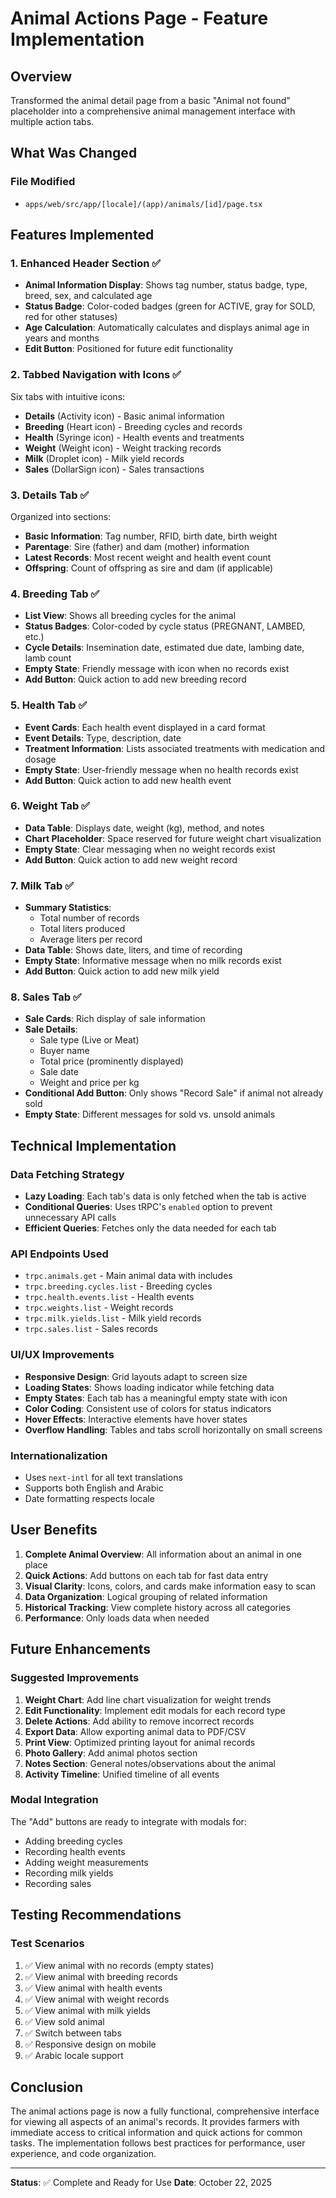 # Animal Actions Page - Feature Implementation

## Overview
Transformed the animal detail page from a basic "Animal not found" placeholder into a comprehensive animal management interface with multiple action tabs.

## What Was Changed

### File Modified
- `apps/web/src/app/[locale]/(app)/animals/[id]/page.tsx`

## Features Implemented

### 1. Enhanced Header Section ✅
- **Animal Information Display**: Shows tag number, status badge, type, breed, sex, and calculated age
- **Status Badge**: Color-coded badges (green for ACTIVE, gray for SOLD, red for other statuses)
- **Age Calculation**: Automatically calculates and displays animal age in years and months
- **Edit Button**: Positioned for future edit functionality

### 2. Tabbed Navigation with Icons ✅
Six tabs with intuitive icons:
- **Details** (Activity icon) - Basic animal information
- **Breeding** (Heart icon) - Breeding cycles and records
- **Health** (Syringe icon) - Health events and treatments
- **Weight** (Weight icon) - Weight tracking records
- **Milk** (Droplet icon) - Milk yield records
- **Sales** (DollarSign icon) - Sales transactions

### 3. Details Tab ✅
Organized into sections:
- **Basic Information**: Tag number, RFID, birth date, birth weight
- **Parentage**: Sire (father) and dam (mother) information
- **Latest Records**: Most recent weight and health event count
- **Offspring**: Count of offspring as sire and dam (if applicable)

### 4. Breeding Tab ✅
- **List View**: Shows all breeding cycles for the animal
- **Status Badges**: Color-coded by cycle status (PREGNANT, LAMBED, etc.)
- **Cycle Details**: Insemination date, estimated due date, lambing date, lamb count
- **Empty State**: Friendly message with icon when no records exist
- **Add Button**: Quick action to add new breeding record

### 5. Health Tab ✅
- **Event Cards**: Each health event displayed in a card format
- **Event Details**: Type, description, date
- **Treatment Information**: Lists associated treatments with medication and dosage
- **Empty State**: User-friendly message when no health records exist
- **Add Button**: Quick action to add new health event

### 6. Weight Tab ✅
- **Data Table**: Displays date, weight (kg), method, and notes
- **Chart Placeholder**: Space reserved for future weight chart visualization
- **Empty State**: Clear messaging when no weight records exist
- **Add Button**: Quick action to add new weight record

### 7. Milk Tab ✅
- **Summary Statistics**: 
  - Total number of records
  - Total liters produced
  - Average liters per record
- **Data Table**: Shows date, liters, and time of recording
- **Empty State**: Informative message when no milk records exist
- **Add Button**: Quick action to add new milk yield

### 8. Sales Tab ✅
- **Sale Cards**: Rich display of sale information
- **Sale Details**: 
  - Sale type (Live or Meat)
  - Buyer name
  - Total price (prominently displayed)
  - Sale date
  - Weight and price per kg
- **Conditional Add Button**: Only shows "Record Sale" if animal not already sold
- **Empty State**: Different messages for sold vs. unsold animals

## Technical Implementation

### Data Fetching Strategy
- **Lazy Loading**: Each tab's data is only fetched when the tab is active
- **Conditional Queries**: Uses tRPC's `enabled` option to prevent unnecessary API calls
- **Efficient Queries**: Fetches only the data needed for each tab

### API Endpoints Used
- `trpc.animals.get` - Main animal data with includes
- `trpc.breeding.cycles.list` - Breeding cycles
- `trpc.health.events.list` - Health events
- `trpc.weights.list` - Weight records
- `trpc.milk.yields.list` - Milk yield records
- `trpc.sales.list` - Sales records

### UI/UX Improvements
- **Responsive Design**: Grid layouts adapt to screen size
- **Loading States**: Shows loading indicator while fetching data
- **Empty States**: Each tab has a meaningful empty state with icon
- **Color Coding**: Consistent use of colors for status indicators
- **Hover Effects**: Interactive elements have hover states
- **Overflow Handling**: Tables and tabs scroll horizontally on small screens

### Internationalization
- Uses `next-intl` for all text translations
- Supports both English and Arabic
- Date formatting respects locale

## User Benefits

1. **Complete Animal Overview**: All information about an animal in one place
2. **Quick Actions**: Add buttons on each tab for fast data entry
3. **Visual Clarity**: Icons, colors, and cards make information easy to scan
4. **Data Organization**: Logical grouping of related information
5. **Historical Tracking**: View complete history across all categories
6. **Performance**: Only loads data when needed

## Future Enhancements

### Suggested Improvements
1. **Weight Chart**: Add line chart visualization for weight trends
2. **Edit Functionality**: Implement edit modals for each record type
3. **Delete Actions**: Add ability to remove incorrect records
4. **Export Data**: Allow exporting animal data to PDF/CSV
5. **Print View**: Optimized printing layout for animal records
6. **Photo Gallery**: Add animal photos section
7. **Notes Section**: General notes/observations about the animal
8. **Activity Timeline**: Unified timeline of all events

### Modal Integration
The "Add" buttons are ready to integrate with modals for:
- Adding breeding cycles
- Recording health events
- Adding weight measurements
- Recording milk yields
- Recording sales

## Testing Recommendations

### Test Scenarios
1. ✅ View animal with no records (empty states)
2. ✅ View animal with breeding records
3. ✅ View animal with health events
4. ✅ View animal with weight records
5. ✅ View animal with milk yields
6. ✅ View sold animal
7. ✅ Switch between tabs
8. ✅ Responsive design on mobile
9. ✅ Arabic locale support

## Conclusion

The animal actions page is now a fully functional, comprehensive interface for viewing all aspects of an animal's records. It provides farmers with immediate access to critical information and quick actions for common tasks. The implementation follows best practices for performance, user experience, and code organization.

---

**Status**: ✅ Complete and Ready for Use
**Date**: October 22, 2025

